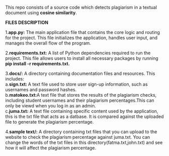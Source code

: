 This repo consists of a source code  which detects plagiarism in a textual document using **cosine similarity**.<br>


<b>FILES DESCRIPTION</b> <br>

1.<b>app.py:</b> The main application file that contains the core logic and routing for the project. This file initializes the application, handles user input, and manages the overall flow of the program. <br>

2.<b>requirements.txt:</b> A list of Python dependencies required to run the project. This file allows users to install all necessary packages by running <b>pip install -r requirements.txt.</b> <br>

3.<b>docs/:</b> A directory containing documentation files and resources. This includes:<br>
 a.<b>sign.txt: </b> A text file used to store user sign-up information, such as usernames and password hashes.<br>
b.<b>matokeo.txt:</b>A text file that stores the results of the plagiarism checks, including student usernames and their plagiarism percentages.This can only be viewd when you log in as an admin.<br>
c.<b>juma.txt:</b> A text file containing specific content used by the application, this is the txt file that acts as a datbase. It is compared against the uploaded file to generate the plagiarism percentage.<br>

4.<b>sample text/:</b> A directory containing txt files that you can upload to the website to check the plagiarism percentage against juma.txt. You can change the words of the txt files in this directory(fatma.txt,john.txt) and see how it will affect the plagiarism percentage. 

 









